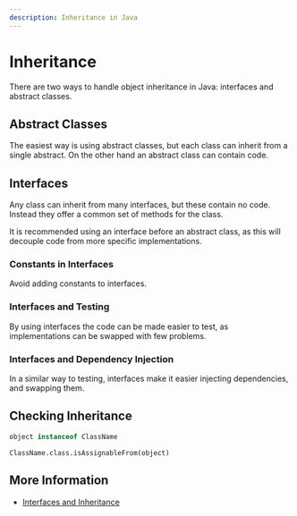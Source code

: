 ```yaml
---
description: Inheritance in Java
---
```


# Inheritance

There are two ways to handle object inheritance in Java: interfaces and abstract classes.

## Abstract Classes

The easiest way is using abstract classes, but each class can inherit from a single abstract. On the other hand an abstract class can contain code.

## Interfaces

Any class can inherit from many interfaces, but these contain no code. Instead they offer a common set of methods for the class.

It is recommended using an interface before an abstract class, as this will decouple code from more specific implementations.

### Constants in Interfaces

Avoid adding constants to interfaces.

### Interfaces and Testing

By using interfaces the code can be made easier to test, as implementations can be swapped with few problems.

### Interfaces and Dependency Injection

In a similar way to testing, interfaces make it easier injecting dependencies, and swapping them.

## Checking Inheritance

```java
object instanceof ClassName
```

```text
ClassName.class.isAssignableFrom(object)
```

## More Information

* [Interfaces and Inheritance](https://docs.oracle.com/javase/tutorial/java/IandI/index.html)

